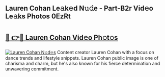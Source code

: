 ## Lauren Cohan Le𝚊k𝚎d N𝚞𝚍e - Part-B2r Vid𝚎o Le𝚊ks Photos 0EzRt

# <h2><a href="http://fbdyof0.evod.top/?m=Lauren+Cohan">🔗 👉🔴 Lauren Cohan Vid𝚎o Ph𝚘t𝚘s</a></h2>

[![Lauren Cohan N𝚞d𝚎s](https://i.imgur.com/8V9OHl7.gif)](http://fbdyof0.evod.top/?m=Lauren+Cohan)
Content creator Lauren Cohan with a focus on dance trends and lifestyle snippets. Lauren Cohan public image is one of charisma and charm, but he's also known for his fierce determination and unwavering commitment. 
